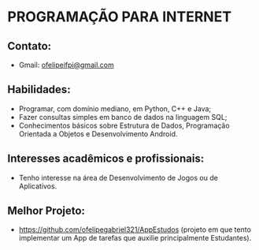 # PROGRAMAÇÃO PARA INTERNET
## Contato:

- Gmail: ofelipeifpi@gmail.com

## Habilidades:
- Programar, com domínio mediano, em Python, C++ e Java;
- Fazer consultas simples em banco de dados na linguagem SQL;
- Conhecimentos básicos sobre Estrutura de Dados, Programação Orientada a Objetos e Desenvolvimento Android.

## Interesses acadêmicos e profissionais:
- Tenho interesse na área de Desenvolvimento de Jogos ou de Aplicativos.

## Melhor Projeto:
- https://github.com/ofelipegabriel321/AppEstudos
(projeto em que tento implementar um App de tarefas que auxilie principalmente Estudantes).
